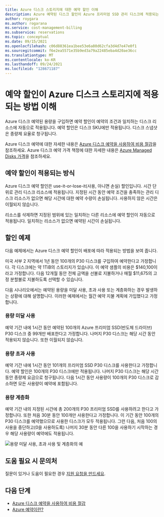 ```yaml
---
title: Azure 디스크 스토리지에 대한 예약 할인 이해
description: Azure 예약된 디스크 할인이 Azure 프리미엄 SSD 관리 디스크에 적용되는 방법을 알아봅니다.
author: roygara
ms.author: rogarana
ms.service: cost-management-billing
ms.subservice: reservations
ms.topic: conceptual
ms.date: 09/15/2021
ms.openlocfilehash: c06d88361ea1bee53e6a80d62cfa3d4d7e47e0f1
ms.sourcegitcommit: f6e2ea5571e35b9ed3a79a22485eba4d20ae36cc
ms.translationtype: MT
ms.contentlocale: ko-KR
ms.lasthandoff: 09/24/2021
ms.locfileid: "128671187"
---
```

# <a name="understand-how-your-reservation-discount-is-applied-to-azure-disk-storage"></a>예약 할인이 Azure 디스크 스토리지에 적용되는 방법 이해

Azure 디스크 예약된 용량을 구입하면 예약 할인이 예약의 조건과 일치하는 디스크 리소스에 자동으로 적용됩니다. 예약 할인은 디스크 SKU에만 적용됩니다. 디스크 스냅샷은 종량제 요율로 청구됩니다.

Azure 디스크 예약에 대한 자세한 내용은 [Azure 디스크 예약을 사용하여 비용 절감](../../virtual-machines/disks-reserved-capacity.md)을 참조하세요. Azure 디스크 예약 가격 책정에 대한 자세한 내용은 [Azure Managed Disks 가격](https://azure.microsoft.com/pricing/details/managed-disks/)을 참조하세요.

## <a name="how-the-reservation-discount-is-applied"></a>예약 할인이 적용되는 방식

Azure 디스크 예약 할인은 use-it-or-lose-it(사용, 아니면 손실) 할인입니다. 시간 단위로 관리 디스크 리소스에 적용됩니다. 지정된 시간 동안 예약 조건을 충족하는 관리 디스크 리소스가 없으면 해당 시간에 대한 예약 수량이 손실됩니다. 사용하지 않은 시간은 이월되지 않습니다.

리소스를 삭제하면 지정된 범위에 있는 일치하는 다른 리소스에 예약 할인이 자동으로 적용됩니다. 일치하는 리소스가 없으면 예약된 시간이 손실됩니다.

## <a name="discount-examples"></a>할인 예제

다음 예제에서는 Azure 디스크 예약 할인이 배포에 따라 적용되는 방법을 보여 줍니다.

미국 서부 2 지역에서 1년 동안 100개의 P30 디스크를 구입하여 예약한다고 가정합니다. 각 디스크에는 약 1TiB의 스토리지가 있습니다. 이 예약 샘플의 비용은 $140,100이라고 가정합니다. 다음 12개월 동안 전체 금액을 선불로 지불하거나 매월 $11,675의 고정 분할불로 지불하도록 선택할 수 있습니다.

다음 시나리오에서는 예약된 용량을 미달 사용, 초과 사용 또는 계층화하는 경우 발생하는 상황에 대해 설명합니다. 이러한 예제에서는 월간 예약 지불 계획에 가입했다고 가정합니다.

### <a name="underusing-your-capacity"></a>용량 미달 사용

예약 기간 내에 1시간 동안 예약된 100개의 Azure 프리미엄 SSD(반도체 드라이브) P30 디스크 중 99개만 배포한다고 가정합니다. 나머지 P30 디스크는 해당 시간 동안 적용되지 않습니다. 또한 이월되지 않습니다.

### <a name="overusing-your-capacity"></a>용량 초과 사용

예약 기간 내에 1시간 동안 101개의 프리미엄 SSD P30 디스크를 사용한다고 가정합니다. 예약 할인은 100개의 P30 디스크에만 적용됩니다. 나머지 P30 디스크는 해당 시간 동안 종량제 요금으로 청구됩니다. 다음 1시간 동안 사용량이 100개의 P30 디스크로 감소하면 모든 사용량이 예약에 포함됩니다.

### <a name="tiering-your-capacity"></a>용량 계층화

예약 기간 내의 지정된 시간에 총 200개의 P30 프리미엄 SSD를 사용하려고 한다고 가정합니다. 또한 처음 30분 동안 100개만 사용한다고 가정합니다. 이 기간 동안 100개의 P30 디스크를 예약했으므로 사용한 디스크가 모두 적용됩니다. 그런 다음, 처음 100의 사용을 중단하고(0을 사용하도록) 나머지 30분 동안 다른 100을 사용하기 시작하는 경우 해당 사용량이 예약에도 적용됩니다.

![용량 미달 사용, 초과 사용 및 계층화의 예](media/understand-disk-reservations/reserved-disks-example-scenarios.png)

## <a name="need-help-contact-us"></a>도움 필요 시 문의처

질문이 있거나 도움이 필요한 경우 [지원 요청을 만드세요](https://go.microsoft.com/fwlink/?linkid=2083458).

## <a name="next-steps"></a>다음 단계

- [Azure 디스크 예약을 사용하여 비용 절감](../../virtual-machines/disks-reserved-capacity.md)
- [Azure 예약이란?](save-compute-costs-reservations.md)
